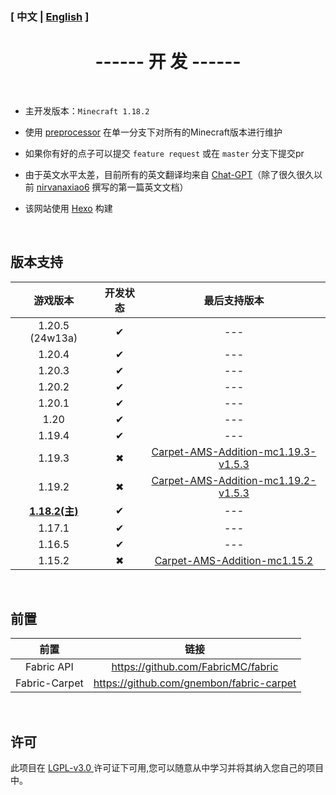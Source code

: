 ### [ 中文 | [English](/carpetamsaddition/en_us/Development_en) ]

# <center>------ 开 发 ------</center>

&emsp;

- 主开发版本：`Minecraft 1.18.2`

  

- 使用 [preprocessor](https://github.com/ReplayMod/preprocessor) 在单一分支下对所有的Minecraft版本进行维护

  

- 如果你有好的点子可以提交 `feature request` 或在 `master` 分支下提交pr

  

- 由于英文水平太差，目前所有的英文翻译均来自 [Chat-GPT](https://openai.com/blog/chatgpt)（除了很久很久以前 [nirvanaxiao6](https://github.com/nirvanaxiao6) 撰写的第一篇英文文档）



- 该网站使用 [Hexo]([Hexo](https://hexo.io/zh-cn/index.html)) 构建

&emsp;

## 版本支持

|       游戏版本        | 开发状态 |                         最后支持版本                         |
| :-------------------: | :------: | :----------------------------------------------------------: |
|    1.20.5 (24w13a)    |    ✔     |                             ---                              |
|        1.20.4         |    ✔     |                             ---                              |
|        1.20.3         |    ✔     |                             ---                              |
|        1.20.2         |    ✔     |                             ---                              |
|        1.20.1         |    ✔     |                             ---                              |
|         1.20          |    ✔     |                             ---                              |
|        1.19.4         |    ✔     |                             ---                              |
|        1.19.3         |    ✖     | [Carpet-AMS-Addition-mc1.19.3-v1.5.3](https://github.com/Minecraft-AMS/Carpet-AMS-Addition/releases/tag/v1.11.2%26v1.5.3) |
|        1.19.2         |    ✖     | [Carpet-AMS-Addition-mc1.19.2-v1.5.3](https://github.com/Minecraft-AMS/Carpet-AMS-Addition/releases/tag/v1.11.2%26v1.5.3) |
| **<u>1.18.2(主)</u>** |    ✔     |                             ---                              |
|        1.17.1         |    ✔     |                             ---                              |
|        1.16.5         |    ✔     |                             ---                              |
|        1.15.2         |    ✖     | [ Carpet-AMS-Addition-mc1.15.2](https://github.com/1024-byteeeee/Carpet-AMS-Addition-1.15.2) |

&emsp;

## 前置
|     前置      |                   链接                   |
| :-----------: | :--------------------------------------: |
|  Fabric API   |    https://github.com/FabricMC/fabric    |
| Fabric-Carpet | https://github.com/gnembon/fabric-carpet |

&emsp;

## 许可
此项目在 [ LGPL-v3.0 ](https://choosealicense.com/licenses/lgpl-3.0/) 许可证下可用,您可以随意从中学习并将其纳入您自己的项目中。
